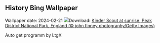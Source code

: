 ## History Bing Wallpaper
Wallpaper date: 2024-02-21
![](https://www.bing.com/th?id=OHR.PeakDistrictNP_PT-BR5424756118_UHD.jpg&w=1000)Download: [Kinder Scout at sunrise, Peak District National Park, England (© john finney photography/Getty Images)](https://www.bing.com/th?id=OHR.PeakDistrictNP_PT-BR5424756118_UHD.jpg)

Auto get programm by LtgX
